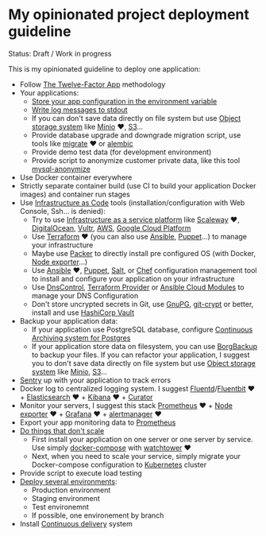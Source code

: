 # My opinionated project deployment guideline

Status: Draft / Work in progress

This is my opinionated guideline to deploy one application:

* Follow [The Twelve-Factor App](https://12factor.net/) methodology
* Your applications:
  * [Store your app configuration in the environment variable](https://12factor.net/config)
  * [Write log messages to stdout](https://12factor.net/logs)
  * If you can don't save data directly on file system but use [Object storage system](https://en.wikipedia.org/wiki/Object_storage) like [Minio](https://www.minio.io/) ❤️, [S3](https://en.wikipedia.org/wiki/Amazon_S3)...
  * Provide database upgrade and downgrade migration script, use tools like [migrate](https://github.com/mattes/migrate) ❤️ or [alembic](http://alembic.zzzcomputing.com/en/latest/)
  * Provide demo test data (for development environment)
  * Provide script to anonymize customer private data, like this tool [mysql-anonymize](https://github.com/davedash/mysql-anonymous)
* Use Docker container everywhere
* Strictly separate container build (use CI to build your application Docker images) and container run stages
* Use [Infrastructure as Code](https://en.wikipedia.org/wiki/Infrastructure_as_Code) tools (installation/configuration with Web Console, Ssh… is denied):
  * Try to use [Infrastructure as a service platform](https://en.wikipedia.org/wiki/Infrastructure_as_a_service) like [Scaleway](http://scaleway.com/) ❤️, [DigitalOcean](http://digitalocean.com/), [Vultr](http://vultr.com/), [AWS](https://en.wikipedia.org/wiki/Amazon_Web_Services), [Google Cloud Platform](https://en.wikipedia.org/wiki/Google_Cloud_Platform)
  * Use [Terraform](http://terraform.io/) ❤️ (you can also use [Ansible](https://en.wikipedia.org/wiki/Ansible_(software)), [Puppet](https://en.wikipedia.org/wiki/Puppet_(software))…) to manage your infrastructure
  * Maybe use [Packer](https://www.packer.io/) to directly install pre configured OS (with Docker, [Node exporter](https://github.com/prometheus/node_exporter)…)
  * Use [Ansible](https://en.wikipedia.org/wiki/Ansible_(software)) ❤️, [Puppet](https://en.wikipedia.org/wiki/Puppet_(software)), [Salt](https://en.wikipedia.org/wiki/Salt_(software)), or [Chef](https://en.wikipedia.org/wiki/Chef_(software)) configuration management tool to install and configure your application on your infrastructure
  * Use [DnsControl](https://stackexchange.github.io/dnscontrol/), [Terraform Provider](https://www.terraform.io/docs/providers/index.html) or [Ansible Cloud Modules](http://docs.ansible.com/ansible/latest/list_of_cloud_modules.html) to manage your DNS Configuration
  * Don't store uncrypted secrets in Git, use [GnuPG](https://en.wikipedia.org/wiki/GNU_Privacy_Guard), [git-crypt](https://www.agwa.name/projects/git-crypt/) or better, install and use [HashiCorp Vault](https://www.vaultproject.io/)
* Backup your application data:
  * If your application use PostgreSQL database, configure [Continuous Archiving system for Postgres](https://github.com/wal-e/wal-e)
  * If your application store data on filesystem, you can use [BorgBackup](https://github.com/borgbackup/borg/) to backup your files.
  If you can refactor your application, I suggest you to don't save data directly on file system but use [Object storage system](https://en.wikipedia.org/wiki/Object_storage) like [Minio](https://www.minio.io/), [S3](https://en.wikipedia.org/wiki/Amazon_S3)...
* [Sentry](https://docs.sentry.io/) up with your application to track errors
* Docker log to centralized logging system. I suggest [Fluentd](http://fluentd.org/)/[Fluentbit](http://fluentbit.io/documentation/current/) ❤️ + [Elasticsearch](https://en.wikipedia.org/wiki/Elasticsearch) ❤️ + [Kibana](https://en.wikipedia.org/wiki/Kibana) ❤️ + [Curator](https://github.com/elastic/curator)
* Monitor your servers, I suggest this stack [Prometheus](https://prometheus.io/) ❤️ + [Node exporter](https://github.com/prometheus/node_exporter) ❤️ + [Grafana](https://grafana.com/) ❤️ + [alertmanager](https://prometheus.io/docs/alerting/alertmanager/) ❤️
* Export your app monitoring data to [Prometheus](https://prometheus.io/)
* [Do things that don't scale](http://paulgraham.com/ds.html)
  * First install your application on one server or one server by service. Use simply [docker-compose](https://docs.docker.com/compose/) with [watchtower](https://github.com/v2tec/watchtower) ❤️
  * Next, when you need to scale your service, simply migrate your Docker-compose configuration to [Kubernetes](https://en.wikipedia.org/wiki/Kubernetes) cluster
* Provide script to execute load testing
* [Deploy several environments](https://en.wikipedia.org/wiki/Deployment_environment):
  * Production environment
  * Staging environment
  * Test environemnt
  * If possible, one environement by branch
* Install [Continuous delivery](https://en.wikipedia.org/wiki/Continuous_delivery) system
